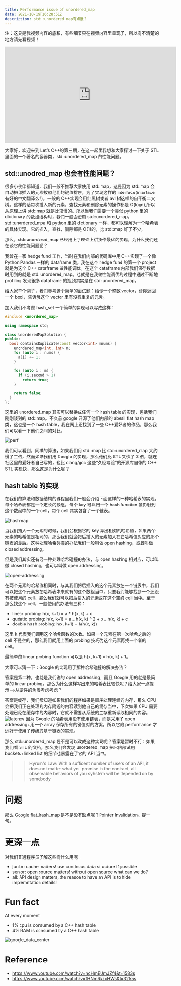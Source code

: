 ```yaml
---
title: Performance issue of unordered_map
date: 2021-10-19T16:28:51Z
description: std::unordered_map有点慢？
---
```


注：这只是我视频内容的底稿，有些细节只在视频内容里呈现了，所以有不清楚的地方请先看视频！

<iframe width="560" height="315" src="https://www.youtube.com/embed/nx5g5bwtUuA" title="YouTube video player" frameborder="0" allow="accelerometer; autoplay; clipboard-write; encrypted-media; gyroscope; picture-in-picture" allowfullscreen></iframe>

大家好，欢迎来到 Let’s C++的第三期，在这一起里我想和大家探讨一下关于 STL 里面的一个著名的容器类，std::unordered_map 的性能问题。

## std::unodred_map 也会有性能问题？

很多小伙伴都知道，我们一般不推荐大家使用 std::map，这是因为 std::map 会自动把你插入的元素按照他们的键值排序，为了实现这样的 interface(interface 有好的中文翻译么?)，一般的 C++实现会用红黑树或者 avl 树这样的自平衡二叉树。这样的话每次插入新的元素，查找元素和删除元素的操作都是 O(logn),所以从原理上讲 std::map 就是比较慢的。所以当我们需要一个类似 python 里的 dictionary 的数据结构时，我们一般会使用 std::unordered_map，std::unordered_mpa 和 python 里的 dictionary 一样，都可以理解为一个哈希表的具体实现。它的插入，查找，删除都是 O(1)的，比 std::map 好了不少。

那么，std::unordered_map 已经用上了理论上讲操作最优的实现，为什么我们还在谈它的性能问题呢？

我曾在一家 hedge fund 工作，当时在我们内部的代码库中用 C++实现了一个像 Python Pandas 一样的 dataframe 类，我在这个 hedge fund 的第一个 project 就是为这个 C++ dataframe 做性能调优。在这个 dataframe 内部我们保存数据时用到的就是 std::unordered_map。也就是在我做性能调优的过程中通过不断地 profiling 发现很多 dataframe 的瓶颈其实是在 std::unordered_map。

给大家举个例子，我们参考这个简单的面试题：给你一个整数 vector，请你返回一个 bool，告诉我这个 vector 里有没有重复的元素。

加入我们不考虑 hash_set 一个简单的实现可以写成这样：

```cpp
#include <unordered_map>

using namespace std;

class UnorderedMapSolution {
public:
  bool containsDuplicate(const vector<int> &nums) {
    unordered_map<int, int> m;
    for (auto i : nums) {
      m[i] += 1;
    }

    for (auto i : m) {
      if (i.second > 1)
        return true;
    }

    return false;
  }
};

```

这里的 unordered_map 其实可以替换成任何一个 hash table 的实现，包括我们刚刚谈到的 std::map。不久前 google 开源了他们内部的 abesil flat hash map 类，这也是一个 hash table，我在网上还找到了一些 C++爱好者的作品，那么我们可以看一下他们之间的对比。

![perf](./perf.png)

我们可以看到，同样的算法，如果我们用 std::map 比 std::unordered_map 大约慢了三倍，然而如果我们用 Google 的实现，那么他们比 STL 又快了 3 倍，就连社区里的爱好者自己写的，也比 clang/gcc 这些“久经考验”的开源库自带的 C++ STL 实现快，那么这是为什么呢？

## hash table 的实现

在我们的算法和数据结构的课程里我们一般会介绍下面这样的一种哈希表的实现，每个哈希表都是一个定长的数组，每个 key 可以用一个 hash function 被影射到这个数组中的一个 cell，每个 cell 其实包含了一个链表。

![hashmap](./hashtable1.png)

当我们插入一个元素的时候，我们会根据它的 key 算出相对的哈希值，如果两个元素的哈希值是相同的，那么我们就会把后插入的元素加入在它哈希值对应的那个链表的最后。这种处理哈希碰撞的办法我们一般叫做 open hashing，或者叫做 closed addressing。

但是我们其实还有另一种处理哈希碰撞的办法，与 open hashing 相对应，可以叫做 closed hashing，也可以叫做 open addressing。

![open-addressing](./hashtable2.png)

在两个元素的哈希值相同时，与其我们把后插入的这个元素放在一个链表中，我们可以把这个元素放在哈希表本来就有的这个数组当中，只要我们能够找到一个还没有被使用的 cell，那么我们就可以把后插入的元素放在这个空的 cell 当中。至于怎么找这个 cell，一般使用的办法有三种：

- linear probing: h(x, k+1) = a \* h(x, k) + c
- qudatic probing: h(x, k+1) = a _ h(x, k) ^ 2 + b _ h(x, k) + c
- double hash probing: h(x, k+1) = h(h(x, k))

这里 k 代表我们调用这个哈希函数的次数。如果一个元素在第一次哈希之后的 cell 不是空的，那么我们就用上面的 probing 技巧为这个元素再找一个新的 cell。

最简单的 linear probing function 可以是 h(x, k+1) = h(x, k) + 1。

大家可以猜一下：Google 的实现用了那种哈希碰撞的解决办法？

答案是第二种，也就是我们说的 open addressing，而且 Google 用的就是最简单的 linear probing。那么为什么这样写出来的哈希表比较快呢？给大家一点提示-->从硬件的角度考虑考虑？

答案是缓存，我们都知道如果我们的程序如果是顺序处理连续的内存，那么 CPU 会把我们正在处理的内存附近的内容读到他自己的缓存当中，下次如果 CPU 需要处理已经在缓存中的内容时，它就不需要从系统的主存重新读取相同的内容。
![latency](cache.png)
因为 Google 的哈希表用没有使用链表，而是采用了 open addressing+用一个 array 保存所有的键值对的方案，所以它的 performance 才远好于使用了传统的基于链表的实现。

那么 std::unordered_map 是不是可以改成这种实现呢？答案是暂时不行：如果我们看 STL 的文档，那么我们会发现 unordered_map 把它内部试用 buckets+linked list 的细节也暴露在了它的 API 当中。

> > Hyrum's Law:
> > With a sufficent number of users of an API, it does not matter what you promise in the contract, all observable behaviors of you syhstem will be depended on by somebody

# 问题

那么 Google flat_hash_map 是不是没有缺点呢？Pointer Invalidation。提一句。

# 更深一点

对我们普通程序员了解这些有什么用呢：

- junior: cache matters! use continous data structure if possible
- senior: open source matters! without open source what can we do?
- all: API design matters, the reason to have an API is to hide implemntation details!

# Fun fact

At every moment:

- 1% cpu is consumed by a C++ hash table
- 4% RAM is consumed by a C++ hash table

![google_data_center](./dc.jpeg)

# Reference

- https://www.youtube.com/watch?v=ncHmEUmJZf4&t=1583s
- https://www.youtube.com/watch?v=fHNmRkzxHWs&t=3255s
